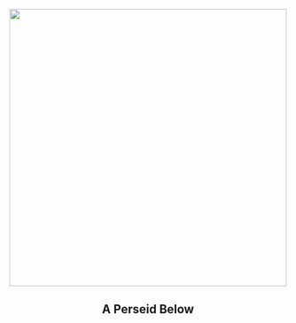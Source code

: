 
<p align="center"><img src="https://apod.nasa.gov/apod/image/2408/perseid_iss_4256_1024c.jpg" width="500" height="500"></p>
<h2 align="center"> A Perseid Below </h2>
